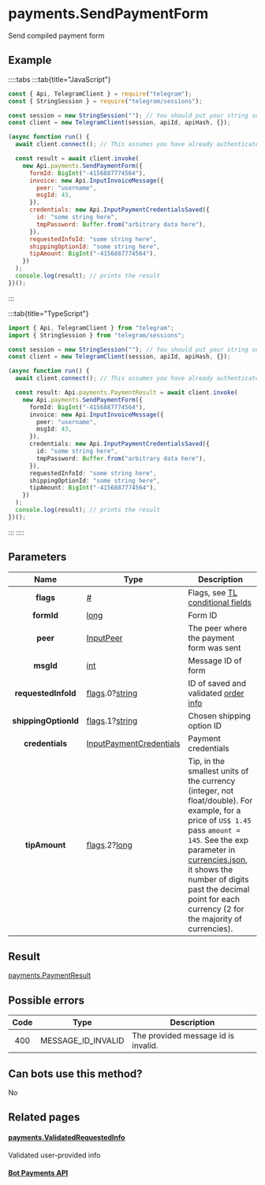 # payments.SendPaymentForm

Send compiled payment form

## Example

::::tabs
:::tab{title="JavaScript"}

```js
const { Api, TelegramClient } = require("telegram");
const { StringSession } = require("telegram/sessions");

const session = new StringSession(""); // You should put your string session here
const client = new TelegramClient(session, apiId, apiHash, {});

(async function run() {
  await client.connect(); // This assumes you have already authenticated with .start()

  const result = await client.invoke(
    new Api.payments.SendPaymentForm({
      formId: BigInt("-4156887774564"),
      invoice: new Api.InputInvoiceMessage({
        peer: "username",
        msgId: 43,
      }),
      credentials: new Api.InputPaymentCredentialsSaved({
        id: "some string here",
        tmpPassword: Buffer.from("arbitrary data here"),
      }),
      requestedInfoId: "some string here",
      shippingOptionId: "some string here",
      tipAmount: BigInt("-4156887774564"),
    })
  );
  console.log(result); // prints the result
})();
```

:::

:::tab{title="TypeScript"}

```ts
import { Api, TelegramClient } from "telegram";
import { StringSession } from "telegram/sessions";

const session = new StringSession(""); // You should put your string session here
const client = new TelegramClient(session, apiId, apiHash, {});

(async function run() {
  await client.connect(); // This assumes you have already authenticated with .start()

  const result: Api.payments.PaymentResult = await client.invoke(
    new Api.payments.SendPaymentForm({
      formId: BigInt("-4156887774564"),
      invoice: new Api.InputInvoiceMessage({
        peer: "username",
        msgId: 43,
      }),
      credentials: new Api.InputPaymentCredentialsSaved({
        id: "some string here",
        tmpPassword: Buffer.from("arbitrary data here"),
      }),
      requestedInfoId: "some string here",
      shippingOptionId: "some string here",
      tipAmount: BigInt("-4156887774564"),
    })
  );
  console.log(result); // prints the result
})();
```

:::
::::

## Parameters

|         Name         | Type                                                                                                                           | Description                                                                                                                                                                                                                                                                                                                                         |
| :------------------: | ------------------------------------------------------------------------------------------------------------------------------ | --------------------------------------------------------------------------------------------------------------------------------------------------------------------------------------------------------------------------------------------------------------------------------------------------------------------------------------------------- |
|      **flags**       | [#](https://core.telegram.org/type/%23)                                                                                        | Flags, see [TL conditional fields](https://core.telegram.org/mtproto/TL-combinators#conditional-fields)                                                                                                                                                                                                                                             |
|      **formId**      | [long](https://core.telegram.org/type/long)                                                                                    | Form ID                                                                                                                                                                                                                                                                                                                                             |
|       **peer**       | [InputPeer](https://core.telegram.org/type/InputPeer)                                                                          | The peer where the payment form was sent                                                                                                                                                                                                                                                                                                            |
|      **msgId**       | [int](https://core.telegram.org/type/int)                                                                                      | Message ID of form                                                                                                                                                                                                                                                                                                                                  |
| **requestedInfoId**  | [flags](https://core.telegram.org/mtproto/TL-combinators#conditional-fields).0?[string](https://core.telegram.org/type/string) | ID of saved and validated [order info](https://core.telegram.org/constructor/payments.validatedRequestedInfo)                                                                                                                                                                                                                                       |
| **shippingOptionId** | [flags](https://core.telegram.org/mtproto/TL-combinators#conditional-fields).1?[string](https://core.telegram.org/type/string) | Chosen shipping option ID                                                                                                                                                                                                                                                                                                                           |
|   **credentials**    | [InputPaymentCredentials](https://core.telegram.org/type/InputPaymentCredentials)                                              | Payment credentials                                                                                                                                                                                                                                                                                                                                 |
|    **tipAmount**     | [flags](https://core.telegram.org/mtproto/TL-combinators#conditional-fields).2?[long](https://core.telegram.org/type/long)     | Tip, in the smallest units of the currency (integer, not float/double). For example, for a price of `US$ 1.45` pass `amount = 145`. See the exp parameter in [currencies.json](https://core.telegram.org/bots/payments/currencies.json), it shows the number of digits past the decimal point for each currency (2 for the majority of currencies). |

## Result

[payments.PaymentResult](https://core.telegram.org/type/payments.PaymentResult)

## Possible errors

| Code | Type               | Description                         |
| :--: | ------------------ | ----------------------------------- |
| 400  | MESSAGE_ID_INVALID | The provided message id is invalid. |

## Can bots use this method?

No

## Related pages

#### [payments.ValidatedRequestedInfo](https://core.telegram.org/constructor/payments.validatedRequestedInfo)

Validated user-provided info

#### [Bot Payments API](https://core.telegram.org/bots/payments)
